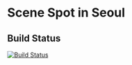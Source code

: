 # Scene Spot in Seoul

## Build Status

[![Build Status](https://travis-ci.org/three-s/SceneSpotInSeoul.svg?branch=master)](https://travis-ci.org/three-s/SceneSpotInSeoul)